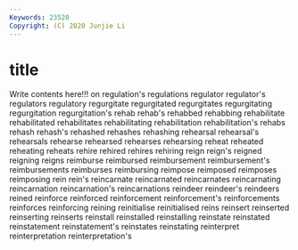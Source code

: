 ```yaml
---
Keywords: 23520
Copyright: (C) 2020 Junjie Li
---
```


# title

Write contents here!!!
on 
regulation's 
regulations 
regulator 
regulator's 
regulators 
regulatory 
regurgitate 
regurgitated 
regurgitates
regurgitating 
regurgitation 
regurgitation's 
rehab 
rehab's 
rehabbed 
rehabbing 
rehabilitate 
rehabilitated 
rehabilitates
rehabilitating 
rehabilitation 
rehabilitation's 
rehabs 
rehash 
rehash's 
rehashed 
rehashes 
rehashing 
rehearsal
rehearsal's 
rehearsals 
rehearse 
rehearsed 
rehearses 
rehearsing 
reheat 
reheated 
reheating 
reheats
rehire 
rehired 
rehires 
rehiring 
reign 
reign's 
reigned 
reigning 
reigns 
reimburse
reimbursed 
reimbursement 
reimbursement's 
reimbursements 
reimburses 
reimbursing 
reimpose 
reimposed 
reimposes 
reimposing
rein 
rein's 
reincarnate 
reincarnated 
reincarnates 
reincarnating 
reincarnation 
reincarnation's 
reincarnations 
reindeer
reindeer's 
reindeers 
reined 
reinforce 
reinforced 
reinforcement 
reinforcement's 
reinforcements 
reinforces 
reinforcing
reining 
reinitialise 
reinitialised 
reins 
reinsert 
reinserted 
reinserting 
reinserts 
reinstall 
reinstalled
reinstalling 
reinstate 
reinstated 
reinstatement 
reinstatement's 
reinstates 
reinstating 
reinterpret 
reinterpretation 
reinterpretation's
